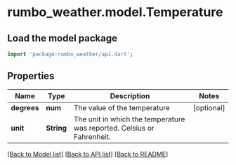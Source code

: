 # rumbo_weather.model.Temperature

## Load the model package
```dart
import 'package:rumbo_weather/api.dart';
```

## Properties
Name | Type | Description | Notes
------------ | ------------- | ------------- | -------------
**degrees** | **num** | The value of the temperature | [optional] 
**unit** | **String** | The unit in which the temperature was reported. Celsius or Fahrenheit. | 

[[Back to Model list]](../README.md#documentation-for-models) [[Back to API list]](../README.md#documentation-for-api-endpoints) [[Back to README]](../README.md)


